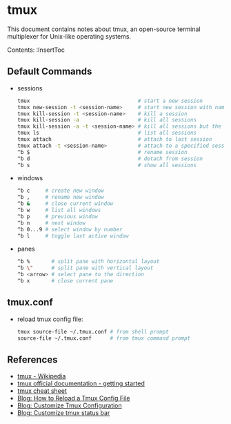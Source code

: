 # tmux

This document contains notes about tmux, an open-source terminal multiplexer for Unix-like operating systems.

Contents:
:InsertToc

## Default Commands
*   sessions
    ```sh
    tmux                                   # start a new session
    tmux new-session -t <session-name>     # start new session with name
    tmux kill-session -t <session-name>    # kill a session
    tmux kill-session -a                   # kill all sessions
    tmux kill-session -a -t <session-name> # kill all sessions but the specified one
    tmux ls                                # list all sessions
    tmux attach                            # attach to last session
    tmux attach -t <session-name>          # attach to a specified session
    ^b $                                   # rename session
    ^b d                                   # detach from session
    ^b s                                   # show all sessions
    ```

*   windows
    ```sh
    ^b c     # create new window
    ^b ,     # rename new window
    ^b &     # close current window
    ^b w     # list all windows
    ^b p     # previous window
    ^b n     # next window
    ^b 0...9 # select window by number
    ^b l     # toggle last active window
    ```
*   panes
    ```sh
    ^b %       # split pane with horizontal layout
    ^b \"      # split pane with vertical layout
    ^b <arrow> # select pane to the direction
    ^b x       # close current pane
    ```

## tmux.conf
*   reload tmux config file:
    ```sh
    tmux source-file ~/.tmux.conf # from shell prompt
    source-file ~/.tmux.conf      # from tmux command prompt
    ```

## References
*   [tmux - Wikipedia](https://en.wikipedia.org/wiki/Tmux)
*   [tmux official documentation - getting started](https://github.com/tmux/tmux/wiki/Getting-Started)
*   [tmux cheat sheet](https://tmuxcheatsheet.com/)
*   [Blog: How to Reload a Tmux Config File](https://linuxhint.com/how-to-reload-tmux-config-file/)
*   [Blog: Customize Tmux Configuration](https://linuxhint.com/customize-tmux-configuration/)
*   [Blog: Customize tmux status bar](https://rudra.dev/posts/a-mininal-tmux-configuration-from-scratch/#customize-status-bar)
